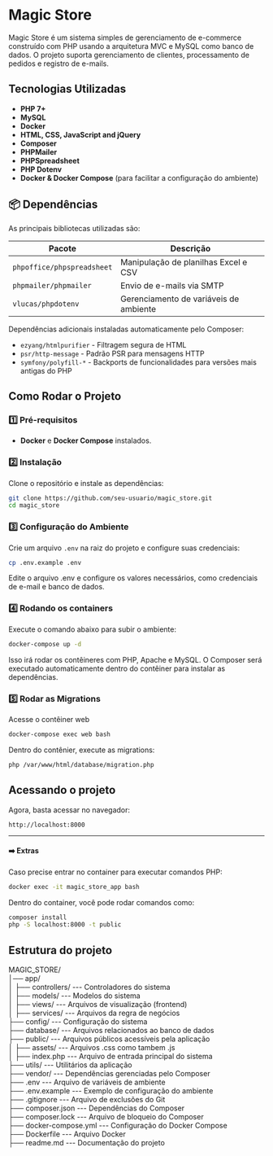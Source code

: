 # Magic Store
Magic Store é um sistema simples de gerenciamento de e-commerce construído com PHP usando a arquitetura MVC e MySQL como banco de dados. O projeto suporta gerenciamento de clientes, processamento de pedidos e registro de e-mails.

## Tecnologias Utilizadas

- **PHP 7+**
- **MySQL**
- **Docker**
- **HTML, CSS, JavaScript and jQuery**
- **Composer** 
- **PHPMailer** 
- **PHPSpreadsheet** 
- **PHP Dotenv** 
- **Docker & Docker Compose** (para facilitar a configuração do ambiente)



## 📦 Dependências

As principais bibliotecas utilizadas são:

| Pacote                         | Descrição |
|--------------------------------|-----------|
| `phpoffice/phpspreadsheet`     | Manipulação de planilhas Excel e CSV |
| `phpmailer/phpmailer`          | Envio de e-mails via SMTP |
| `vlucas/phpdotenv`             | Gerenciamento de variáveis de ambiente |

Dependências adicionais instaladas automaticamente pelo Composer:
- `ezyang/htmlpurifier` - Filtragem segura de HTML
- `psr/http-message` - Padrão PSR para mensagens HTTP
- `symfony/polyfill-*` - Backports de funcionalidades para versões mais antigas do PHP

##  Como Rodar o Projeto

### 1️⃣ Pré-requisitos


- **Docker** e **Docker Compose** instalados.

### 2️⃣ Instalação

Clone o repositório e instale as dependências:

```sh
git clone https://github.com/seu-usuario/magic_store.git
cd magic_store
```
### 3️⃣ Configuração do Ambiente
Crie um arquivo `.env` na raiz do projeto e configure suas credenciais:
```sh
cp .env.example .env
```
Edite o arquivo .env e configure os valores necessários, como credenciais de e-mail e banco de dados.

###  4️⃣ Rodando os containers
Execute o comando abaixo para subir o ambiente:
```sh
docker-compose up -d
```
Isso irá rodar os contêineres com PHP, Apache e MySQL. O Composer será executado automaticamente dentro do contêiner para instalar as dependências.


### 5️⃣ Rodar as Migrations
Acesse o contêiner web
```sh
docker-compose exec web bash
```
Dentro do contênier, execute as migrations:
```bash
php /var/www/html/database/migration.php
```

## Acessando o projeto
Agora, basta acessar no navegador:
```
http://localhost:8000
```

---
#### ➡️ Extras

Caso precise entrar no container para executar comandos PHP:
```sh
docker exec -it magic_store_app bash
```
Dentro do container, você pode rodar comandos como:
```sh
composer install
php -S localhost:8000 -t public
```

## Estrutura do projeto

MAGIC_STORE/<br>
│── app/<br>
│   ├── controllers/            --- Controladores do sistema<br>
│   ├── models/                 --- Modelos do sistema<br>
│   ├── views/                  --- Arquivos de visualização (frontend)<br>
│   ├── services/               --- Arquivos da regra de negócios<br>
├── config/                     --- Configuração do sistema<br>
├── database/                   --- Arquivos relacionados ao banco de dados<br>
├── public/                      --- Arquivos públicos acessíveis pela aplicação<br>
│   ├── assets/                  --- Arquivos .css como tambem .js<br>
│   ├── index.php                     --- Arquivo de entrada principal do sistema<br>
├── utils/                       --- Utilitários da aplicação<br>
├── vendor/                      --- Dependências gerenciadas pelo Composer<br>
├── .env                         --- Arquivo de variáveis de ambiente<br>
├── .env.example                 --- Exemplo de configuração do ambiente<br>
├── .gitignore                    --- Arquivo de exclusões do Git<br>
├── composer.json                 --- Dependências do Composer<br>
├── composer.lock                 --- Arquivo de bloqueio do Composer<br>
├── docker-compose.yml            --- Configuração do Docker Compose<br>
├── Dockerfile                    --- Arquivo Docker<br>
├── readme.md                     --- Documentação do projeto<br>
